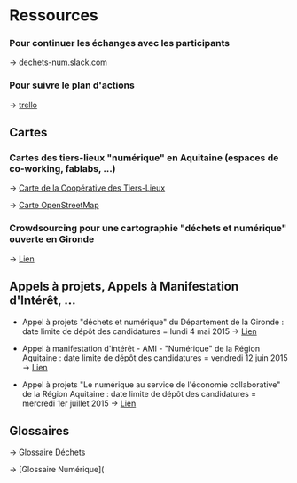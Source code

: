 # Ressources

### Pour continuer les échanges avec les participants

-> [dechets-num.slack.com](dechets-num.slack.com)

### Pour suivre le plan d'actions

-> [trello](https://trello.com/b/ADdL7CIZ/dechets-num)

## Cartes

### Cartes des tiers-lieux "numérique" en Aquitaine (espaces de co-working, fablabs, ...)

-> [Carte de la Coopérative des Tiers-Lieux](http://coop.tierslieux.net/espace-ouverts-et-en-projets/)

-> [Carte OpenStreetMap](http://umap.openstreetmap.fr/fr/map/co-working-aquitaine_33176#7/43.620/0.275)

### Crowdsourcing pour une cartographie "déchets et numérique" ouverte en Gironde

-> [Lien](http://umap.openstreetmap.fr/fr/map/dechets-et-numerique_31735#9/44.8383/-0.6317)

## Appels à projets, Appels à Manifestation d'Intérêt, ...

+ Appel à projets "déchets et numérique" du Département de la Gironde : date limite de dépôt des candidatures = lundi 4 mai 2015 -> [Lien](http://www.gironde.fr/jcms/cgw_74981/appel-a-projets-dechets-et-numerique)

+ Appel à manifestation d'intérêt - AMI - "Numérique" de la Région Aquitaine : date limite de dépôt des candidatures = vendredi 12 juin 2015 -> [Lien](http://les-aides.aquitaine.fr/article1141.html)

+ Appel à projets "Le numérique au service de l'économie collaborative" de la Région Aquitaine : date limite de dépôt des candidatures = mercredi 1er juillet 2015 -> [Lien](http://les-aides.aquitaine.fr/article1154.html)

## Glossaires

-> [Glossaire Déchets](http://dechets-num.meteor.com/contributions/scopyleft/dechets-num-contribution/Glossaire-dechets)

-> [Glossaire Numérique](

